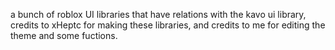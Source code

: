 a bunch of roblox UI libraries that have relations with the kavo ui library, credits to xHeptc for making these libraries, and credits to me for editing the theme and some fuctions.
